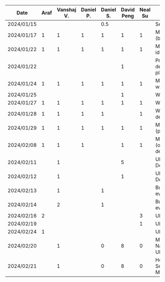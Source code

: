 | Date       |  Araf     | Vanshaj V. | Daniel P. | Daniel S. | David Peng |  Neal Su   | Task       |
| ---------- | --------- | --------- | --------- | --------- |------------|------------| ---------- | 
| 2024/01/15 |           |           |           | 0.5       |            |            | Setup repo |
| 2024/01/17 | 1         | 1         | 1         | 1         |  1         | 1          | Meeting (brainstorming) |
| 2024/01/22 | 1         | 1         | 1         | 1         |  1         | 1          | Meeting (finalize ideas) |
| 2024/01/22 |           |           |           |           |  1         |            | Preliminary design and planning |
| 2024/01/24 | 1         | 1         | 1         | 1         |  1         | 1          | Meeting (start writing proposal) |
| 2024/01/25 |           |           |           |           |  1         |            | Work on proposal |
| 2024/01/27 | 1         | 1         | 1         | 1         |  1         | 1          | Work on proposal |
| 2024/01/28 | 1         | 1         | 1         | 1         |            | 1          | Work on proposal details |
| 2024/01/29 | 1         | 1         | 1         | 1         |  1         | 1          | Meeting (proposal) |
| 2024/02/08 | 1         | 1         | 1         |           |  1         | 1          | Meeting (organization & design)|
| 2024/02/11 |           | 1         |           |           |  5         |            | UML/Architectural Design |
| 2024/02/12 |           | 1         |           |           |  1         |            | UML/Architectural Design |
| 2024/02/13 |           | 1         |           | 1         |            |            | Buddy team evaluation |
| 2024/02/14 |           | 2         |           | 1         |            |            | Buddy team evaluation |
| 2024/02/16 | 2         |           |           |           |            | 3          | UI Design |
| 2024/02/19 |           |           |           |           |            | 1          | UI Design |
| 2024/02/24 | 1         |           |           |           |            |            | UI Design |
| 2024/02/20 |           | 1         |           | 0         | 8          | 0          | Models, Navigation, App UI |
| 2024/02/21 |           | 1         |           | 0         | 8          | 0          | Home Screen, Select Job Type Menu |
